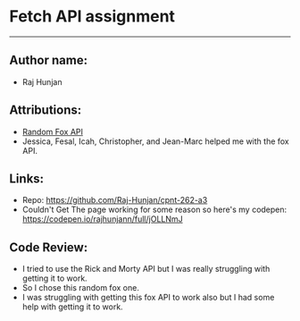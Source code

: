 # Fetch API assignment 
---

## Author name:
- Raj Hunjan

## Attributions:
- [Random Fox API](https://randomfox.ca/)
- Jessica, Fesal, Icah, Christopher, and Jean-Marc helped me with the fox API.

## Links: 
- Repo: https://github.com/Raj-Hunjan/cpnt-262-a3
- Couldn't Get The page working for some reason so here's my codepen: https://codepen.io/rajhunjann/full/jOLLNmJ

## Code Review: 
- I tried to use the Rick and Morty API but I was really struggling with getting it to work.
- So I chose this random fox one.
- I was struggling with getting this fox API to work also but I had some help with getting it to work.


